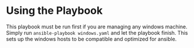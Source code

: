 # Using the Playbook
This playbook must be run first if you are managing any windows machine.  Simply run ```ansible-playbook windows.yaml``` and let the playbook finish.  This sets up the windows hosts to be compatible and optimized for ansible.
